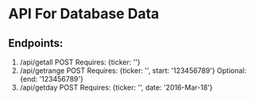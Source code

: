 # API For Database Data

## Endpoints:
1. /api/getall POST Requires: {ticker: ''}
2. /api/getrange POST Requires: {ticker: '', start: '123456789'} Optional: {end: '123456789'}
3. /api/getday POST Requires: {ticker: '', date: '2016-Mar-18'}
